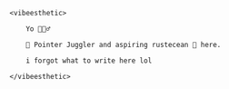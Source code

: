 ```
<vibeesthetic>

    Yo 🙋🏽‍♂️
    
    👾 Pointer Juggler and aspiring rustecean 🦀 here.
    
    i forgot what to write here lol

</vibeesthetic>

```

<!--
**bernie-haxx/bernie-haxx** is a ✨ _special_ ✨ repository because its `README.md` (this file) appears on your GitHub profile.

Here are some ideas to get you started:

- 🔭 I’m currently working on ...
- 🌱 I’m currently learning ...
- 👯 I’m looking to collaborate on ...
- 🤔 I’m looking for help with ...
- 💬 Ask me about ...
- 📫 How to reach me: ...
- 😄 Pronouns: ...
- ⚡ Fun fact: ...
-->
